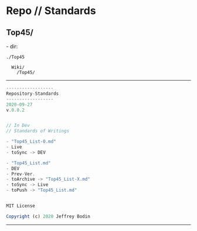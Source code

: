 # Repo // Standards

## Top45/

\- dir:
```
./Top45

  Wiki/
    /Top45/
```

-----

```js
------------------
Repository-Standards
------------------
2020-09-27
v.0.0.2


// In Dev
// Standards of Writings

- "Top45_List-0.md"
- Live
- toSync -> DEV

- "Top45_List.md"
- DEV
- Prev-Ver.
- toArchive -> "Top45_List-X.md"
- toSync -> Live
- toPush -> "Top45_List.md"


MIT License

Copyright (c) 2020 Jeffrey Bodin
```

-----
